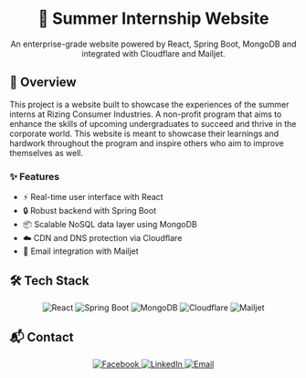 <!-- Top Project Banner -->
<!-- <p align="center"> -->
<!--   <img src="../banner.png" alt="Project Banner" width="100%" /> -->
<!-- </p> -->

<h1 align="center">🚀 Summer Internship Website</h1>
<p align="center">An enterprise-grade website powered by React, Spring Boot, MongoDB and integrated with Cloudflare and Mailjet.</p>

<!-- <p align="center">
  <img alt="React" src="https://img.shields.io/badge/Frontend-React-61DAFB?logo=react&logoColor=white" />
  <img alt="Spring Boot" src="https://img.shields.io/badge/Backend-Spring_Boot-6DB33F?logo=springboot&logoColor=white" />
  <img alt="MongoDB" src="https://img.shields.io/badge/Database-MongoDB-47A248?logo=mongodb&logoColor=white" />
  <img alt="Cloudflare" src="https://img.shields.io/badge/CDN-Cloudflare-F38020?logo=cloudflare&logoColor=white" />
  <img alt="Mailjet" src="https://img.shields.io/badge/Email-Mailjet-003366?logo=mailjet&logoColor=white" />
</p> -->


## 📖 Overview

This project is a website built to showcase the experiences of the summer interns at Rizing Consumer Industries. A non-profit program that aims to enhance the skills of upcoming undergraduates to succeed and thrive in the corporate world. This website is meant to showcase their learnings and hardwork throughout the program and inspire others who aim to improve themselves as well.

### ✨ Features

- ⚡ Real-time user interface with React
- 🔒 Robust backend with Spring Boot
- 📦 Scalable NoSQL data layer using MongoDB
- ☁️ CDN and DNS protection via Cloudflare
- 📧 Email integration with Mailjet


## 🛠️ Tech Stack

<p align="center">
  <img alt="React" src="https://img.shields.io/badge/React-20232A?style=for-the-badge&logo=react&logoColor=61DAFB" />
  <img alt="Spring Boot" src="https://img.shields.io/badge/Spring_Boot-6DB33F?style=for-the-badge&logo=spring-boot&logoColor=white" />
  <img alt="MongoDB" src="https://img.shields.io/badge/MongoDB-4EA94B?style=for-the-badge&logo=mongodb&logoColor=white" />
  <img alt="Cloudflare" src="https://img.shields.io/badge/Cloudflare-F38020?style=for-the-badge&logo=cloudflare&logoColor=white" />
  <img alt="Mailjet" src="https://img.shields.io/badge/Mailjet-003366?style=for-the-badge&logo=mailjet&logoColor=white" />
</p>

## 📬 Contact

<p align="center">
  <a href="https://www.facebook.com/Rizingsummerinterns/" target="_blank">
    <img alt="Facebook" src="https://img.shields.io/badge/Facebook-1877F2?style=for-the-badge&logo=facebook&logoColor=white" />
  </a>
  <!-- <a href="https://instagram.com/yourorg" target="_blank">
    <img alt="Instagram" src="https://img.shields.io/badge/Instagram-E4405F?style=for-the-badge&logo=instagram&logoColor=white" />
  </a> -->
  <a href="https://www.linkedin.com/company/rizing-consumer-industries/posts/?feedView=all" target="_blank">
    <img alt="LinkedIn" src="https://img.shields.io/badge/LinkedIn-0A66C2?style=for-the-badge&logo=linkedin&logoColor=white" />
  </a>
  <a href="mailto:contact@yourorg.com">
    <img alt="Email" src="https://img.shields.io/badge/Email-D14836?style=for-the-badge&logo=gmail&logoColor=white" />
  </a>
</p>
